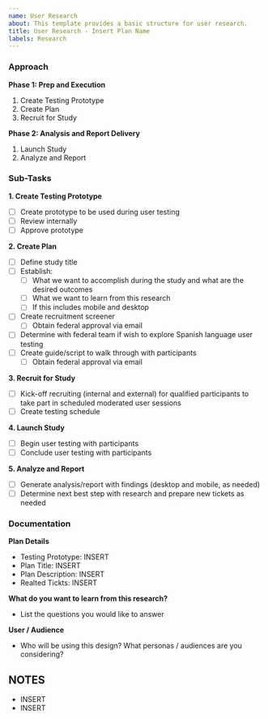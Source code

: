 ```yaml
---
name: User Research
about: This template provides a basic structure for user research.
title: User Research - Insert Plan Name
labels: Research
---
```

### Approach ###
**Phase 1: Prep and Execution**
1. Create Testing Prototype
2. Create Plan
3. Recruit for Study

**Phase 2: Analysis and Report Delivery**
1. Launch Study
2. Analyze and Report

### Sub-Tasks ###

**1. Create Testing Prototype**
- [ ] Create prototype to be used during user testing
- [ ] Review internally
- [ ] Approve prototype

**2. Create Plan**

- [ ] Define study title
- [ ] Establish:
    - [ ] What we want to  accomplish during the study and what are the desired outcomes
    - [ ] What we want to learn from this research
    - [ ] If this includes mobile and desktop
- [ ] Create recruitment screener
    - [ ] Obtain federal approval via email
- [ ] Determine with federal team if wish to explore Spanish language user testing
- [ ] Create guide/script to walk through with participants
    - [ ] Obtain federal approval via email

**3. Recruit for Study**

- [ ] Kick-off recruiting (internal and external) for qualified participants to take part in scheduled moderated user sessions
- [ ] Create testing schedule

**4. Launch Study**

- [ ] Begin user testing with participants
- [ ] Conclude user testing with participants

**5. Analyze and Report**

 - [ ] Generate analysis/report with findings (desktop and mobile, as needed)
 - [ ] Determine next best step with research and prepare new tickets as needed

### Documentation ###

**Plan Details**
- Testing Prototype: INSERT
- Plan Title: INSERT
- Plan Description: INSERT
- Realted Tickts: INSERT

**What do you want to learn from this research?**
- List the questions you would like to answer

**User / Audience**
- Who will be using this design? What personas / audiences are you considering?

## NOTES
- INSERT
- INSERT

